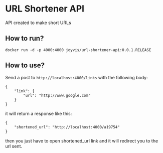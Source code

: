 # URL Shortener API

API created to make short URLs

## How to run?

```
docker run -d -p 4000:4000 joyvis/url-shortener-api:0.0.1.RELEASE
```

## How to use?

Send a post to `http://localhost:4000/links` with the following body:
```
{
    "link": {
        "url": "http://www.google.com"
    }
}
```

it will return a response like this:

```
{
    "shortened_url": "http://localhost:4000/a19754"
}
```

then you just have to open shortened_url link and it will redirect you to the url sent.
